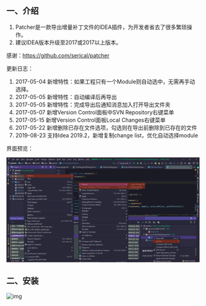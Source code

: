## 一、介绍

1. Patcher是一款导出增量补丁文件的IDEA插件，为开发者省去了很多繁琐操作。
2. 建议IDEA版本升级至2017或2017以上版本。

感谢：https://github.com/serical/patcher

更新日志：

1. 2017-05-04 新增特性：如果工程只有一个Module则自动选中，无需再手动选择。
2. 2017-05-05 新增特性：自动编译后再导出
3. 2017-05-05 新增特性：完成导出后通知消息加入打开导出文件夹
4. 2017-05-07 新增Version Control面板中SVN Repository右键菜单
5. 2017-05-15 新增Version Control面板Local Changes右键菜单
6. 2017-05-22 新增删除已存在文件选项，勾选则在导出前删除到已存在的文件
7. 2019-08-23 支持Idea 2019.2，新增复制change list，优化自动选择module

界面预览：

![img](doc/preview.png)

## 二、安装

![img](doc/2.png)
